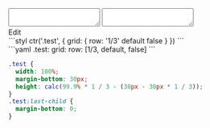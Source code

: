 <div data-size="200" class="code-cont" data-example="three-rowB">
    <div class="code">
        <div class="code-wrap">
            <textarea id="stylus"></textarea>
            <textarea id="css"></textarea>
            <div class="edit-code">
                <span>Edit</span>
            </div>
        </div>
    </div>
</div>


<div data-size="200" data-examples="stylus"></div>
```styl
ctr('.test', {
  grid: {
    row: '1/3' default false
  }
})
```

<div data-size="200" data-examples="yaml"></div>
```yaml
.test:
  grid:
    row: [1/3, default, false]
```

```css
.test {
  width: 100%;
  margin-bottom: 30px;
  height: calc(99.9% * 1 / 3 - (30px - 30px * 1 / 3));
}
.test:last-child {
  margin-bottom: 0;
}
```
<div class="cf"></div>
